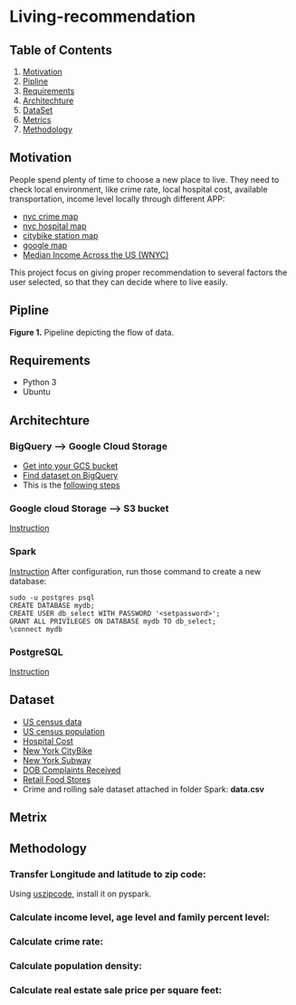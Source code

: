 # Living-recommendation

## Table of Contents
1. [Motivation](README.md#motivation)
1. [Pipline](README.md#pipline)
1. [Requirements](README.md#requirements)
1. [Architechture](README.md#architechture)
1. [DataSet](README.md#dataset)
1. [Metrics](README.md#metrics)
1. [Methodology](README.methodology)


## Motivation
People spend plenty of time to choose a new place to live. They need to check local environment, like crime rate, local hospital cost, available transportation, income level locally through different APP: 
* [nyc crime map](https://maps.nyc.gov/crime/)
* [nyc hospital map](https://www.targetmap.com/viewer.aspx?reportId=3065)
* [citybike station map](https://member.citibikenyc.com/map/)
* [google map](https://www.google.com/maps/place/New+York,+NY)
* [Median Income Across the US (WNYC)](https://project.wnyc.org/median-income-nation/#4/37.65/-85.12)

This project focus on giving proper recommendation to several factors the user selected, so that they can decide where to live easily. 


## Pipline


**Figure 1.** Pipeline depicting the flow of data.


## Requirements
* Python 3
* Ubuntu


## Architechture

### BigQuery --> Google Cloud Storage
* [Get into your GCS bucket](https://cloud.google.com/storage/?utm_source=google&utm_medium=cpc&utm_campaign=na-US-all-en-dr-bkws-all-all-trial-e-dr-1008076&utm_content=text-ad-none-any-DEV_c-CRE_79747411687-ADGP_Hybrid+%7C+AW+SEM+%7C+BKWS+%7C+US+%7C+en+%7C+EXA+~+Google+Cloud+Storage-KWID_43700007031545851-kwd-11642151515&utm_term=KW_google%20cloud%20storage-ST_google+cloud+storage&gclid=CjwKCAiA98TxBRBtEiwAVRLqu-Q98O-7xe8Fvcte79YELjXsAud44dJ95qgW3-Pgyzuixv4uZde9HhoCLKwQAvD_BwE)
* [Find dataset on BigQuery](https://console.cloud.google.com/marketplace/browse?filter=solution-type:dataset)
* This is the [following steps](GCS/README.md)

### Google cloud Storage --> S3 bucket
[Instruction](http://proanalyst.net/migrate-files-gcs-into-amazon-s3/)

### Spark
[Instruction](https://docs.google.com/document/d/1InLxbu-FH2nyd0NuJ3ewdvAt0Ttk_bNUwlQop38lq0Q/edit)
After configuration, run those command to create a new database:

    sudo -u postgres psql
    CREATE DATABASE mydb;
    CREATE USER db_select WITH PASSWORD '<setpassword>';
    GRANT ALL PRIVILEGES ON DATABASE mydb TO db_select;
    \connect mydb


### PostgreSQL
[Instruction](https://blog.insightdatascience.com/simply-install-postgresql-58c1e4ebf252)



## Dataset

* [US census data](https://console.cloud.google.com/bigquery?project=plucky-sound-238319&folder&organizationId&p=bigquery-public-data&d=census_bureau_acs&t=zip_codes_2017_5yr&page=table)
* [US census population](https://console.cloud.google.com/bigquery?project=plucky-sound-238319&folder&organizationId&p=bigquery-public-data&d=census_bureau_usa&t=population_by_zip_2010&page=table)
* [Hospital Cost](https://console.cloud.google.com/bigquery?project=plucky-sound-238319&folder&organizationId&p=bigquery-public-data&d=medicare&page=dataset)
* [New York CityBike](https://console.cloud.google.com/bigquery?project=plucky-sound-238319&folder&organizationId&p=bigquery-public-data&d=new_york_citibike&t=citibike_stations&page=table)
* [New York Subway](https://console.cloud.google.com/bigquery?project=plucky-sound-238319&folder&organizationId&p=bigquery-public-data&d=new_york_subway&t=stations&page=table)
* [DOB Complaints Received](https://data.cityofnewyork.us/Housing-Development/DOB-Complaints-Received/eabe-havv)
* [Retail Food Stores](https://data.ny.gov/Economic-Development/Retail-Food-Stores/9a8c-vfzj)
* Crime and rolling sale dataset attached in folder Spark: **data.csv**



## Metrix


## Methodology

### Transfer Longitude and latitude to zip code:
Using <a href="https://uszipcode.readthedocs.io/index.html">uszipcode</a>, install it on pyspark.

### Calculate income level, age level and family percent level:

### Calculate crime rate:

### Calculate population density:

### Calculate real estate sale price per square feet:

